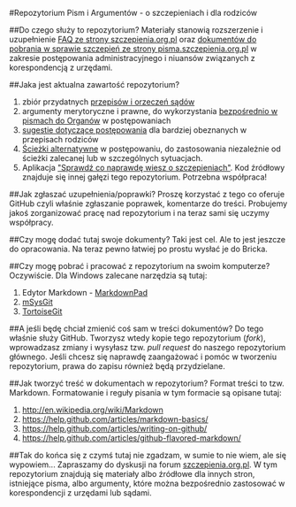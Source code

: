 #Repozytorium Pism i Argumentów - o szczepieniach i dla rodziców

##Do czego służy to repozytorium?
Materiały stanowią rozszerzenie i uzupełnienie [FAQ ze strony szczepienia.org.pl](http://www.pisma.szczepienia.org.pl/faq.php) oraz 
[dokumentów do pobrania w sprawie szczepień ze strony pisma.szczepienia.org.pl](http://www.pisma.szczepienia.org.pl/) w zakresie postępowania administracyjnego i niuansów związanych z korespondencją z urzędami.

##Jaka jest aktualna zawartość repozytorium?
  1. zbiór przydatnych [przepisów i orzeczeń sądów](https://github.com/szanitani/szczepienia/tree/master/Przepisy)
  2. argumenty merytoryczne i prawne, do wykorzystania [bezpośrednio w pismach do Organów](https://github.com/szanitani/szczepienia/tree/master/Argumenty) w postępowaniach 
  3. [sugestie dotyczące postępowania](https://github.com/szanitani/szczepienia/blob/master/Szczepienia%20Postepowanie%202.md) dla bardziej obeznanych w przepisach rodziców
  4. [Ścieżki alternatywne](https://github.com/szanitani/szczepienia/blob/master/Sciezki%20alternatywne) w postępowaniu, do zastosowania niezależnie od ścieżki zalecanej lub w szczególnych sytuacjach.
  5. Aplikacja ["Sprawdź co naprawdę wiesz o szczepieniach"](http://szanitani.github.io/szczepienia/cowiesz.html). Kod źródłowy znajduje się innej gałęzi tego repozytorium. Potrzebna współpraca!

##Jak zgłaszać uzupełnienia/poprawki?
Proszę korzystać z tego co oferuje GitHub czyli właśnie zgłaszanie poprawek, komentarze do treści. Probujemy jakoś zorganizować pracę nad repozytorium i na teraz sami się uczymy współpracy.

##Czy mogę dodać tutaj swoje dokumenty?
Taki jest cel. Ale to jest jeszcze do opracowania. Na teraz pewno łatwiej po prostu wysłać je do Bricka.

##Czy mogę pobrać i pracować z repozytorium na swoim komputerze?
Oczywiście. Dla Windows zalecane narzędzia są tutaj:
  1. Edytor Markdown - [MarkdownPad](http://markdownpad.com/download.html)
  2. [mSysGit](http://msysgit.github.io/)
  3. [TortoiseGit](https://code.google.com/p/tortoisegit/wiki/Download?tm=2)

##A jeśli będę chciał zmienić coś sam w treści dokumentów?
Do tego właśnie służy GitHub. Tworzysz wtedy kopie tego repozytorium (*fork*), wprowadzasz zmiany i wysyłasz tzw. *pull request* do naszego repozytorium głównego. Jeśli chcesz się naprawdę zaangażować i pomóc w tworzeniu repozytorium, prawa do zapisu również będą przydzielane.

##Jak tworzyć treść w dokumentach w repozytorium?
Format treści to tzw. Markdown. Formatowanie i reguły pisania w tym formacie są opisane tutaj:
  1. http://en.wikipedia.org/wiki/Markdown
  2. https://help.github.com/articles/markdown-basics/
  3. https://help.github.com/articles/writing-on-github/
  4. https://help.github.com/articles/github-flavored-markdown/

##Tak do końca się z czymś tutaj nie zgadzam, w sumie to nie wiem, ale się wypowiem...
Zapraszamy do dyskusji na forum [szczepienia.org.pl](http://szczepienia.org.pl). W tym repozytorium znajdują się materiały albo źródłowe dla innych stron, istniejące pisma, albo argumenty, które można bezpośrednio zastosować w korespondencji z urzędami lub sądami.

